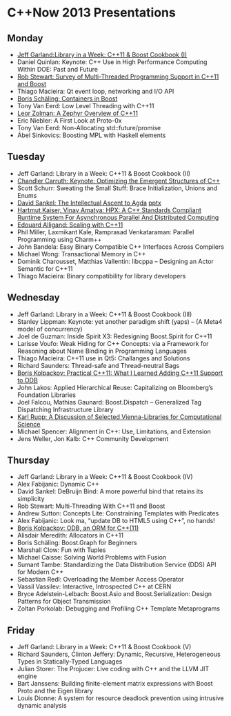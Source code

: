 # C++Now 2013 Presentations

## Monday

* [Jeff Garland:Library in a Week: C++11 & Boost Cookbook (I)](https://github.com/boostcon/cppnow_presentations_2013/blob/master/mon/2013_library_in_a_week_day1.pdf?raw=true)
* Daniel Quinlan: Keynote: C++ Use in High Performance Computing Within DOE: Past and Future
* [Rob Stewart: Survey of Multi-Threaded Programming Support in C++11 and Boost](https://github.com/boostcon/cppnow_presentations_2013/blob/master/mon/mt_survey.pdf?raw=true)
* Thiago Macieira: Qt event loop, networking and I/O API	
* [Boris Schäling: Containers in Boost](https://github.com/boostcon/cppnow_presentations_2013/blob/master/mon/containers_in_boost.pdf?raw=true)
* Tony Van Eerd: Low Level Threading with C++11	
* [Leor Zolman: A Zephyr Overview of C++11](https://github.com/boostcon/cppnow_presentations_2013/blob/master/mon/zephyr_cpp_overview.pdf?raw=true)
* Eric Niebler: A First Look at Proto-0x
* Tony Van Eerd: Non-Allocating std::future/promise	
* Ábel Sinkovics: Boosting MPL with Haskell elements

## Tuesday

* Jeff Garland: Library in a Week: C++11 & Boost Cookbook (II)
* [Chandler Carruth: Keynote: Optimizing the Emergent Structures of C++](https://github.com/boostcon/cppnow_presentations_2013/blob/master/tue/cppnow_2013keynote.pdf?raw=true)
* Scott Schurr: Sweating the Small Stuff: Brace Initialization, Unions and Enums	
* [David Sankel: The Intellectual Ascent to Agda](https://github.com/boostcon/cppnow_presentations_2013/blob/master/tue/intellectual_ascent_to_agda.pdf?raw=true) [pptx](https://github.com/boostcon/cppnow_presentations_2013/blob/master/tue/intellectual_ascent_to_agda.pptx?raw=true)
* [Hartmut Kaiser, Vinay Amatya: HPX: A C++ Standards Compliant Runtime System For Asynchronous Parallel And Distributed Computing](https://github.com/boostcon/cppnow_presentations_2013/blob/master/tue/managing_asynchrony_in_cpp.pdf?raw=true)
* [Edouard Alligand: Scaling with C++11](https://github.com/boostcon/cppnow_presentations_2013/blob/master/tue/scaling_with_cpp11.pdf?raw=true)
* Phil Miller, Laxmikant Kale, Ramprasad Venkataraman: Parallel Programming using Charm++	
* John Bandela: Easy Binary Compatible C++ Interfaces Across Compilers
* Michael Wong: Transactional Memory in C++	
* Dominik Charousset, Matthias Vallentin: libcppa – Designing an Actor Semantic for C++11	
* Thiago Macieira: Binary compatibility for library developers

## Wednesday
* Jeff Garland: Library in a Week: C++11 & Boost Cookbook (III)
* Stanley Lippman: Keynote: yet another paradigm shift (yaps) – (A Meta4 model of concurrency)
* Joel de Guzman: Inside Spirit X3: Redesigning Boost.Spirit for C++11	
* Larisse Voufo: Weak Hiding for C++ Concepts: via a Framework for Reasoning about Name Binding in Programming Languages	
* Thiago Macieira: C++11 use in Qt5: Challanges and Solutions
* Richard Saunders: Thread-safe and Thread-neutral Bags	
* [Boris Kolpackov: Practical C++11: What I Learned Adding C++11 Support to ODB](https://github.com/boostcon/cppnow_presentations_2013/blob/master/wed/practical-cxx11.pdf?raw=true)
* John Lakos: Applied Hierarchical Reuse: Capitalizing on Bloomberg’s Foundation Libraries
* Joel Falcou, Mathias Gaunard: Boost.Dispatch – Generalized Tag Dispatching Infrastructure Library	
* [Karl Rupp: A Discussion of Selected Vienna-Libraries for Computational Science](https://github.com/boostcon/cppnow_presentations_2013/blob/master/wed/Rupp-Rudolf-Weinbub-Vienna-Libraries-Draft.pdf?raw=true)
* Michael Spencer: Alignment in C++: Use, Limitations, and Extension
* Jens Weller, Jon Kalb: C++ Community Development

## Thursday
* Jeff Garland: Library in a Week: C++11 & Boost Cookbook (IV)
* Alex Fabijanic: Dynamic C++	
* David Sankel: DeBruijn Bind: A more powerful bind that retains its simplicity	
* Rob Stewart: Multi-Threading With C++11 and Boost
* Andrew Sutton: Concepts Lite: Constraining Templates with Predicates	
* Alex Fabijanic: Look ma, “update DB to HTML5 using C++”, no hands!	
* [Boris Kolpackov: ODB, an ORM for C++(11)](https://github.com/boostcon/cppnow_presentations_2013/blob/master/thu/odb-orm-cxx11.pdf?raw=true)
* Alisdair Meredith: Allocators in C++11	
* Boris Schäling: Boost.Graph for Beginners	
* Marshall Clow: Fun with Tuples
* Michael Caisse: Solving World Problems with Fusion	
* Sumant Tambe: Standardizing the Data Distribution Service (DDS) API for Modern C++	
* Sebastian Redl: Overloading the Member Access Operator
* Vassil Vassilev: Interactive, Introspected C++ at CERN	
* Bryce Adelstein-Lelbach: Boost.Asio and Boost.Serialization: Design Patterns for Object Transmission	
* Zoltan Porkolab: Debugging and Profiling C++ Template Metaprograms

## Friday
* Jeff Garland: Library in a Week: C++11 & Boost Cookbook (V)
* Richard Saunders, Clinton Jeffery: Dynamic, Recursive, Heterogeneous Types in Statically-Typed Languages	
* Julian Storer: The Projucer: Live coding with C++ and the LLVM JIT engine	
* Bart Janssens: Building finite-element matrix expressions with Boost Proto and the Eigen library
* Louis Dionne: A system for resource deadlock prevention using intrusive dynamic analysis
